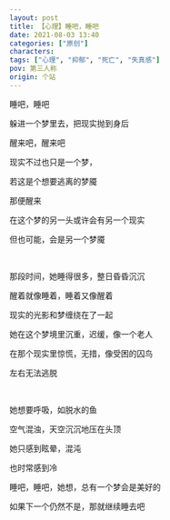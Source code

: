 ```yaml
---
layout: post
title: 【心理】睡吧，睡吧
date: 2021-08-03 13:40
categories: ["原创"]
characters: 
tags: ["心理", "抑郁", "死亡", "失真感"]
pov: 第三人称
origin: 个站
---
```


睡吧，睡吧

躲进一个梦里去，把现实抛到身后

醒来吧，醒来吧

现实不过也只是一个梦，

若这是个想要逃离的梦魇

那便醒来

在这个梦的另一头或许会有另一个现实

但也可能，会是另一个梦魇

<br>

那段时间，她睡得很多，整日昏昏沉沉

醒着就像睡着，睡着又像醒着

现实的光影和梦缠绕在了一起

她在这个梦境里沉重，迟缓，像一个老人

在那个现实里惊慌，无措，像受困的囚鸟

左右无法逃脱

<br>

她想要呼吸，如脱水的鱼

空气混浊，天空沉沉地压在头顶

她只感到眩晕，混沌

也时常感到冷

睡吧，睡吧，她想，总有一个梦会是美好的

如果下一个仍然不是，那就继续睡去吧
